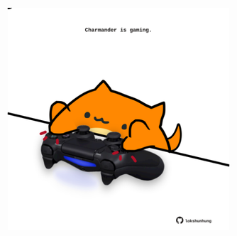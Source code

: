 <!-- built at 22/12/2023, 19:00:38 UTC -->
<p align="center">
  <img width="500" height="500" src="./ReadmeImage.svg">
</p>
